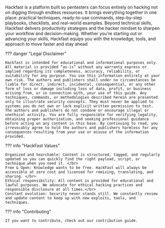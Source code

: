 <style>
  .md-typeset h1,
  .md-content__button {
    display: none;
  }
</style>

Hackfast is a platform built so pentesters can focus entirely on hacking not on digging through endless resources. It brings everything together in one place: practical techniques, ready-to-use commands, step-by-step playbooks, checklists, and real-world examples. Beyond technical skills, Hackfast delivers productivity strategies and the hacker mindset to sharpen your workflow and decision-making. Whether you’re starting out or advancing your skills, Hackfast equips you with the knowledge, tools, and approach to move faster and stay ahead

??? danger "Legal Disclaimer"

    Hackfast is intended for educational and informational purposes only. All material is provided “as-is” without any warranty express or implied regarding its completeness, accuracy, reliability, or suitability for any purpose. You use this information entirely at your own risk. The authors and publishers shall under no circumstances be liable for direct, indirect, incidental, consequential, or any other form of loss or damage including loss of data, profit, or business arising from, or in connection with, your use of this guide. Any techniques, commands, or methodologies described herein are presented only to illustrate security concepts. They must never be applied to systems you do not own or lack explicit written permission to test. The authors and publishers do not condone or encourage illegal or unethical activity. You are fully responsible for verifying legality, obtaining proper authorization, and seeking professional guidance before acting on any content in this base. By continuing to read, you irrevocably agree to hold the authors and publishers harmless for any consequences resulting from your use or misuse of the information provided.

??? info "HackFast Values"

    Organized and Searchable: Content is structured, tagged, and regularly updated so you can quickly find the right payload, script, or technique when you need it. </br>
    Free & Open: Knowledge wants to be free. HackFast will always be accessible at zero cost and licensed for remixing, translating, and sharing. </br>
    Ethical responsibility: All content is provided for educational and lawful purposes. We advocate for ethical hacking practices and responsible disclosure at all times.</br>
    Constant evolution: Security never stands still. We constantly review and update content to keep up with new exploits, tools, and techniques.

??? info "Contributing"

    If you want to contribute, check out our contribution guide.
